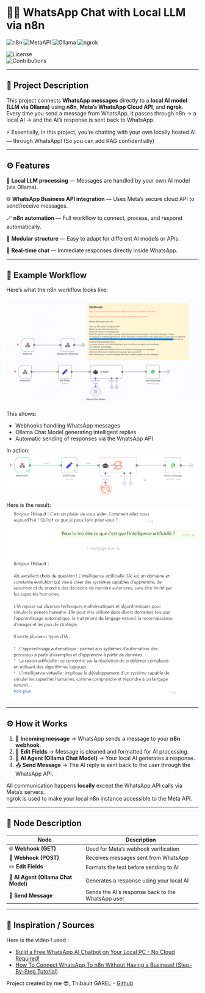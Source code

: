 # 💬🤖 WhatsApp Chat with Local LLM via n8n

![n8n](https://img.shields.io/badge/n8n-Automation-blue.svg)
![MetaAPI](https://img.shields.io/badge/Meta-WhatsApp%20API-green.svg)
![Ollama](https://img.shields.io/badge/Ollama-Local%20LLM-orange.svg)
![ngrok](https://img.shields.io/badge/ngrok-Tunnel%20to%20Local-purple.svg)

![License](https://img.shields.io/badge/license-MIT-green.svg)  
![Contributions](https://img.shields.io/badge/contributions-welcome-orange.svg)  

---

## 📝 Project Description
This project connects **WhatsApp messages** directly to a **local AI model (LLM via Ollama)** using **n8n**, **Meta’s WhatsApp Cloud API**, and **ngrok**.  
Every time you send a message from WhatsApp, it passes through n8n → a local AI → and the AI’s response is sent back to WhatsApp.  

⚡️ Essentially, in this project, you’re chatting with your own locally hosted AI — through WhatsApp! (So you can add RAG confidentially)

---

## ⚙️ Features

🧠 **Local LLM processing** — Messages are handled by your own AI model (via Ollama).  

🌐 **WhatsApp Business API integration** — Uses Meta’s secure cloud API to send/receive messages.  

🪄 **n8n automation** — Full workflow to connect, process, and respond automatically.  

🧩 **Modular structure** — Easy to adapt for different AI models or APIs.  

🚀 **Real-time chat** — Immediate responses directly inside WhatsApp.

---

## 🧠 Example Workflow

Here’s what the n8n workflow looks like:

![n8n_workflow](img/img.png)

This shows:
- Webhooks handling WhatsApp messages  
- Ollama Chat Model generating intelligent replies  
- Automatic sending of responses via the WhatsApp API

In action:
![n8n_workflow](img/img2.png)

Here is the result:
![n8n_workflow](img/img3.png)

---

## ⚙️ How it Works

1. 🧩 **Incoming message** → WhatsApp sends a message to your **n8n webhook**.  
2. 🔄 **Edit Fields** → Message is cleaned and formatted for AI processing.  
3. 🧠 **AI Agent (Ollama Chat Model)** → Your local AI generates a response.  
4. 📤 **Send Message** → The AI reply is sent back to the user through the WhatsApp API.  

All communication happens **locally** except the WhatsApp API calls via Meta’s servers.  
ngrok is used to make your local n8n instance accessible to the Meta API.

---

## 🧰 Node Description

| Node | Description |
|------|--------------|
| 🌐 **Webhook (GET)** | Used for Meta’s webhook verification |
| 📨 **Webhook (POST)** | Receives messages sent from WhatsApp |
| ✏️ **Edit Fields** | Formats the text before sending to AI |
| 🧠 **AI Agent (Ollama Chat Model)** | Generates a response using your local AI |
| 💬 **Send Message** | Sends the AI’s response back to the WhatsApp user |

---

## 📖 Inspiration / Sources  

Here is the video I used :
- [Build a Free WhatsApp AI Chatbot on Your Local PC - No Cloud Required!](https://www.youtube.com/watch?v=956vJjXnnsU&list=LL&index=4)
- [How To Connect WhatsApp To n8n Without Having a Business! (Step-By-Step Tutorial)](https://www.youtube.com/watch?v=B06Gvetv014&list=LL&index=3)

Project created by me 😎, Thibault GAREL - [Github](https://github.com/Thibault-GAREL)

